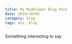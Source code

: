 ```yaml
---
title: My Middleman Blog Post
date: 2019/10/03
category: blog
tags: dss, blog
---
```


Something interesting to say
